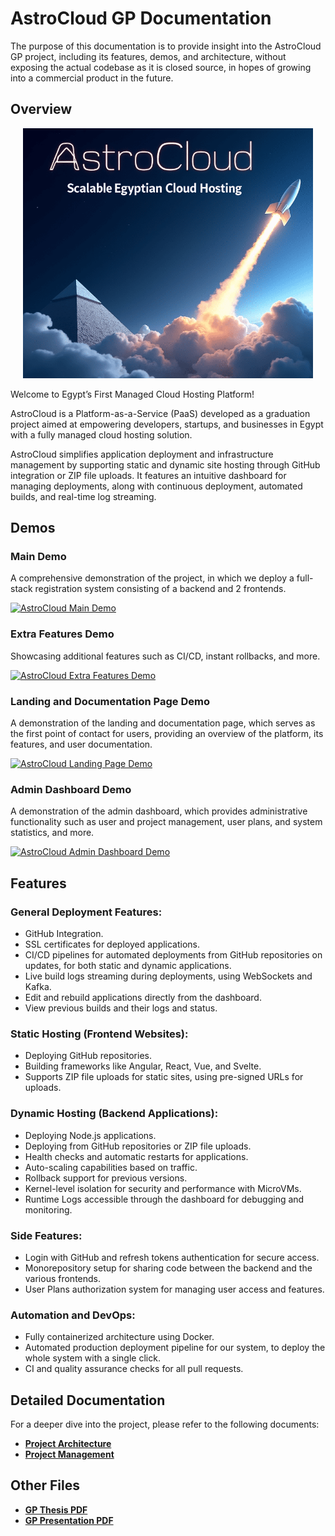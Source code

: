 # AstroCloud GP Documentation

The purpose of this documentation is to provide insight into the AstroCloud GP project, including its features, demos, and architecture, without exposing the actual codebase as it is closed source, in hopes of growing into a commercial product in the future.

## Overview

<center>
    <img src="./assets/astrocloud.png" alt="AstroCloud Logo" height="400"  >
</center>

Welcome to Egypt’s First Managed Cloud Hosting Platform!

AstroCloud is a Platform-as-a-Service (PaaS) developed as a graduation project aimed at empowering developers, startups, and businesses in Egypt with a fully managed cloud hosting solution.

AstroCloud simplifies application deployment and infrastructure management by supporting static and dynamic site hosting through GitHub integration or ZIP file uploads. It features an intuitive dashboard for managing deployments, along with continuous deployment, automated builds, and real-time log streaming.


## Demos

<!-- LINK TO GENERATE THUMBNAILS FROM VIDEOS: https://markdown-videos.jorgenkh.no/ -->

### Main Demo

A comprehensive demonstration of the project, in which we deploy a full-stack registration system consisting of a backend and 2 frontends.

[![AstroCloud Main Demo](https://markdown-videos-api.jorgenkh.no/url?url=https%3A%2F%2Fwww.youtube.com%2Fwatch%3Fv%3DaHG26cFSSnQ)](https://www.youtube.com/watch?v=aHG26cFSSnQ)

### Extra Features Demo

Showcasing additional features such as CI/CD, instant rollbacks, and more.

[![AstroCloud Extra Features Demo](https://markdown-videos-api.jorgenkh.no/url?url=https%3A%2F%2Fwww.youtube.com%2Fwatch%3Fv%3D0wn3IJjWljs)](https://www.youtube.com/watch?v=0wn3IJjWljs)

### Landing and Documentation Page Demo

A demonstration of the landing and documentation page, which serves as the first point of contact for users, providing an overview of the platform, its features, and user documentation.

[![AstroCloud Landing Page Demo](https://markdown-videos-api.jorgenkh.no/url?url=https%3A%2F%2Fwww.youtube.com%2Fwatch%3Fv%3DKC1RmH3aVEc)](https://www.youtube.com/watch?v=KC1RmH3aVEc)

### Admin Dashboard Demo

A demonstration of the admin dashboard, which provides administrative functionality such as user and project management, user plans, and system statistics, and more.

[![AstroCloud Admin Dashboard Demo](https://markdown-videos-api.jorgenkh.no/url?url=https%3A%2F%2Fwww.youtube.com%2Fwatch%3Fv%3DrklRAFE2zVg)](https://www.youtube.com/watch?v=rklRAFE2zVg)

## Features

### General Deployment Features:
- GitHub Integration.
- SSL certificates for deployed applications.
- CI/CD pipelines for automated deployments from GitHub repositories on updates, for both static and dynamic applications.
- Live build logs streaming during deployments, using WebSockets and Kafka.
- Edit and rebuild applications directly from the dashboard.
- View previous builds and their logs and status.

### Static Hosting (Frontend Websites):
- Deploying GitHub repositories.
- Building frameworks like Angular, React, Vue, and Svelte.
- Supports ZIP file uploads for static sites, using pre-signed URLs for uploads.

### Dynamic Hosting (Backend Applications):
- Deploying Node.js applications.
- Deploying from GitHub repositories or ZIP file uploads.
- Health checks and automatic restarts for applications.
- Auto-scaling capabilities based on traffic.
- Rollback support for previous versions.
- Kernel-level isolation for security and performance with MicroVMs.
- Runtime Logs accessible through the dashboard for debugging and monitoring.

### Side Features:
- Login with GitHub and refresh tokens authentication for secure access.
- Monorepository setup for sharing code between the backend and the various frontends.
- User Plans authorization system for managing user access and features.

### Automation and DevOps:
- Fully containerized architecture using Docker.
- Automated production deployment pipeline for our system, to deploy the whole system with a single click.
- CI and quality assurance checks for all pull requests.

## Detailed Documentation

For a deeper dive into the project, please refer to the following documents:

- [**Project Architecture**](./project-architecture.md)
- [**Project Management**](./project-management.md)

## Other Files

- [**GP Thesis PDF**](./files/AstroCloud%20GP%20Thesis.pdf)
- [**GP Presentation PDF**](./files/AstroCloud%20GP%20Presentation.pdf)


